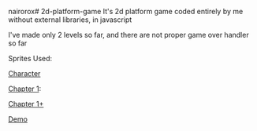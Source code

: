 nairorox# 2d-platform-game
It's 2d platform game coded entirely by me without external libraries, in javascript

I've made only 2 levels so far, and there are not proper game over handler so far

Sprites Used:

[Character]

[Chapter 1]:

[Chapter 1+]

[Demo]


   [Character]: <https://devilsworkshop.itch.io/platformer-free-2d-sprites-game-art-and-ui>
   [Chapter 1]: <https://raventale.itch.io/parallax-background>
   [Chapter 1+]: <https://free-game-assets.itch.io/free-horizontal-game-backgrounds>
	[Demo]: <https://nairorox.usermd.net/2d-platform.html>
